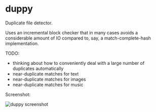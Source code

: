 duppy
================

Duplicate file detector. 

Uses an incremental block checker that in many cases avoids a
considerable amount of IO compared to, say, a match-complete-hash implementation.

TODO:
- thinking about how to conveniently deal with a large number of 
  duplicates automatically
- near-duplicate matches for text
- near-duplicate matches for images
- near-duplicate matches for music

Screenshot: 

![duppy screenshot](http://helpful.knobs-dials.com/images/duppy.png)
